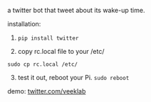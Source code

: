 a twitter bot that tweet about its wake-up time. 

installation:

1. `pip install twitter`

2. copy rc.local file to your /etc/ 

`sudo cp rc.local /etc/`

3. test it out, reboot your Pi. `sudo reboot`

demo: [twitter.com/veeklab](http://twitter.com/veeklab)
